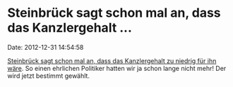 Steinbrück sagt schon mal an, dass das Kanzlergehalt \...
=========================================================

Date: 2012-12-31 14:54:58

[Steinbrück sagt schon mal an, dass das Kanzlergehalt zu niedrig für ihn
wäre](http://www.faz.net/-gpf-75e8i). So einen ehrlichen Politiker
hatten wir ja schon lange nicht mehr! Der wird jetzt bestimmt gewählt.

